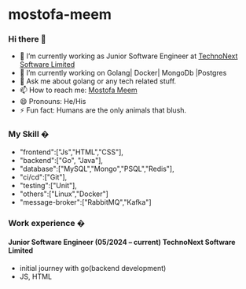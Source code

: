 # mostofa-meem
  ### Hi there 👋

  - 🔭 I’m currently working as Junior Software Engineer at <a href="https://technonext.com/" rel="nofollow">TechnoNext Software Limited</a>
  - 🌱 I’m currently working on Golang| Docker| MongoDb |Postgres
  - 💬 Ask me about golang or any tech related stuff.
  - 📫 How to reach me: <a href="https://www.linkedin.com/in/mostofa-meem-634422234/" rel="nofollow">Mostofa Meem</a>
  - 😄 Pronouns: He/His
  - ⚡ Fun fact: Humans are the only animals that blush.


  ### My Skill �
  - "frontend":["Js","HTML","CSS"],
  - "backend":["Go", "Java"],
  - "database":["MySQL","Mongo","PSQL","Redis"],
  - "ci/cd":["Git"],
  - "testing":["Unit"],
  - "others":["Linux","Docker"]
  - "message-broker":["RabbitMQ","Kafka"]


### Work experience �
 #### Junior Software Engineer (05/2024 – current) TechnoNext Software Limited

- initial journey with go(backend development)
- JS, HTML
